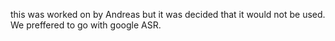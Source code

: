 this was worked on by Andreas but it was decided that it would not be 
used. We preffered to go with google ASR.
